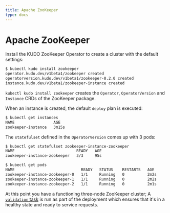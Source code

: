 ```yaml
---
title: Apache ZooKeeper
type: docs
---
```


# Apache ZooKeeper

Install the KUDO ZooKeeper Operator to create a cluster with the default settings:

```bash
$ kubectl kudo install zookeeper
operator.kudo.dev/v1beta1/zookeeper created
operatorversion.kudo.dev/v1beta1/zookeeper-0.2.0 created
instance.kudo.dev/v1beta1/zookeeper-instance created
```

`kubectl kudo install zookeeper` creates the `Operator`, `OperatorVersion` and `Instance` CRDs of the ZooKeeper package.

When an instance is created, the default `deploy` plan is executed:

```bash
$ kubectl get instances
NAME                 AGE
zookeeper-instance   3m15s
```

The `statefulset` defined in the `OperatorVersion` comes up with 3 pods:

```bash
$ kubectl get statefulset zookeeper-instance-zookeeper
NAME                           READY   AGE
zookeeper-instance-zookeeper   3/3     95s
```

```bash
$ kubectl get pods
NAME                             READY   STATUS    RESTARTS   AGE
zookeeper-instance-zookeeper-0   1/1     Running   0          2m2s
zookeeper-instance-zookeeper-1   1/1     Running   0          2m2s
zookeeper-instance-zookeeper-2   1/1     Running   0          2m1s
```

At this point you have a functioning three-node ZooKeeper cluster;  A [`validation` task](https://github.com/kudobuilder/operators/blob/master/repository/zookeeper/operator/templates/validation.yaml) is run as part of the deployment which ensures that it's in a healthy state and ready to service requests.
